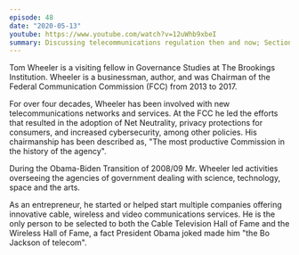 ```yaml
---
episode: 48
date: "2020-05-13"
youtube: https://www.youtube.com/watch?v=12uWhb9xbeI
summary: Discussing telecommunications regulation then and now; Section 230
---
```

Tom Wheeler is a visiting fellow in Governance Studies at The Brookings Institution. Wheeler is a businessman, author, and was Chairman of the Federal Communication Commission (FCC) from 2013 to 2017. 

For over four decades, Wheeler has been involved with new telecommunications networks and services. At the FCC he led the efforts that resulted in the adoption of Net Neutrality, privacy protections for consumers, and increased cybersecurity, among other policies. His chairmanship has been described as, "The most productive Commission in the history of the agency".

During the Obama-Biden Transition of 2008/09 Mr. Wheeler led activities overseeing the agencies of government dealing with science, technology, space and the arts.

As an entrepreneur, he started or helped start multiple companies offering innovative cable, wireless and video communications services. He is the only person to be selected to both the Cable Television Hall of Fame and the Wireless Hall of Fame, a fact President Obama joked made him "the Bo Jackson of telecom".
